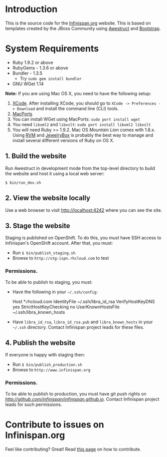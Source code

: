 # Introduction

This is the source code for the [Infinispan.org](http://www.infinispan.org) website.  This is based on templates created by the JBoss Community using [Awestruct](http://awestruct.org) and [Bootstrap](http://twitter.github.com/bootstrap).

# System Requirements
* Ruby 1.9.2 or above
* RubyGems - 1.3.6 or above
* Bundler - 1.3.5
   * Try `sudo gem install bundler`
* GNU WGet 1.14

**Note:** If you are using Mac OS X, you need to have the following setup:
   1. [XCode](https://itunes.apple.com/us/app/xcode/id497799835?ls=1&mt=12). After installing XCode, you should go to `XCode -> Preferences -> Download` and install the command line (CLI) tools.
   1. [MacPorts](http://www.macports.org/)
   1. You can install WGet using MacPorts: `sudo port install wget`
   1. You need `libxml2` and `libxslt`: `sudo port install libxml2 libxslt`
   1. You will need Ruby >= 1.9.2.  Mac OS _Mountain Lion_ comes with 1.8.x.  Using [RVM](https://rvm.io/) and [JewelryBox](http://jewelrybox.unfiniti.com/) is probably the best way to manage and install several different versions of Ruby on OS X.

## 1. Build the website
Run Awestruct in development mode from the top-level directory to build the website and host it using a local web server:

`$ bin/run_dev.sh`

## 2. View the website locally
Use a web browser to visit [http://localhost:4242](http://localhost:4242) where you can see the site.

## 3. Stage the website
Staging is published on OpenShift.  To do this, you *must* have SSH access to Infinispan's OpenShift account.  After that, you must:

* Run `$ bin/publish_staging.sh`
* Browse to `http://stg-ispn.rhcloud.com` to test

### Permissions.
To be able to publish to staging, you must:
* Have the following in your `~/.ssh/config`:

    Host *.rhcloud.com
        IdentityFile ~/.ssh/libra_id_rsa
        VerifyHostKeyDNS yes
        StrictHostKeyChecking no
        UserKnownHostsFile ~/.ssh/libra_known_hosts
        
* Have `libra_id_rsa`, `libra_id_rsa.pub` and `libra_known_hosts` in your `~/.ssh` directory.
Contact Infinispan project leads for these files.

## 4. Publish the website
If everyone is happy with staging then:

* Run `$ bin/publish_production.sh`
* Browse to `http://www.infinispan.org`

### Permissions.
To be able to publish to production, you must have git push rights on *http://github.com/infinispan/infinispan.github.io*.
Contact Infinispan project leads for such permissions.

# Contribute to issues on Infinispan.org
Feel like contributing?  Great!  Read [this page](https://github.com/infinispan/infinispan.github.io/blob/develop/CONTRIBUTING.md) on how to contribute.